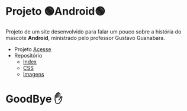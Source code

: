 # Projeto 🟢Android🟢
Projeto de um site desenvolvido para falar um pouco sobre a história do mascote **Android**, ministrado pelo professor Gustavo Guanabara.

- Projeto [Acesse](https://felipepinheiroregina.github.io/projeto-android/index.html)
- Repositório
   - [Index](https://github.com/FelipePinheiroRegina/projeto-android/blob/main/index.html)
   - [CSS](https://github.com/FelipePinheiroRegina/projeto-android/blob/main/Estilo/style.css)
   - [Imagens](https://github.com/FelipePinheiroRegina/projeto-android/tree/main/imagens)
# GoodBye ✋
